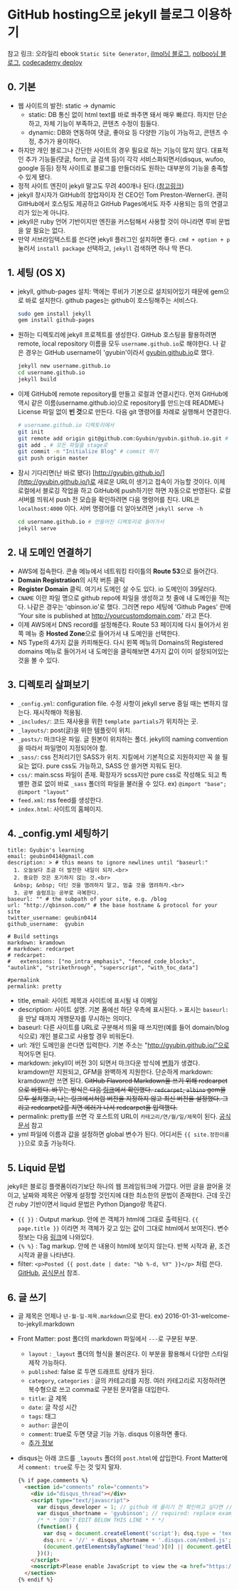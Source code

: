 # GitHub hosting으로 jekyll 블로그 이용하기

참고 링크: 오라일리 ebook `Static Site Generator`, [ilmol님 블로그](http://ilmol.com/2015/01/워드프레스에서%20Jekyll로%20마이그레이션.html), [nolboo님 블로그](https://nolboo.github.io/blog/2013/10/15/free-blog-with-github-jekyll/), [codecademy deploy](https://www.codecademy.com/en/courses/deploy-a-website/)

## 0. 기본

- 웹 사이트의 발전: static -> dynamic
    + static: DB 통신 없이 html text를 바로 쏴주면 돼서 매우 빠르다. 하지만 단순하고, 자체 기능이 부족하고, 콘텐츠 수정이 힘들다.
    + dynamic: DB와 연동하여 댓글, 좋아요 등 다양한 기능이 가능하고, 콘텐츠 수정, 추가가 용이하다.
- 하지만 개인 블로그나 간단한 사이트의 경우 필요로 하는 기능이 많지 않다. 대표적인 추가 기능들(댓글, form, 글 검색 등)이 각각 서비스화되면서(disqus, wufoo, google 등등) 정적 사이트로 블로그를 만들더라도 원하는 대부분의 기능을 충족할 수 있게 됐다.
- 정적 사이트 엔진이 jekyll 말고도 무려 400개나 된다.([참고링크](https://staticsitegenerators.net/))
- jekyll 창시자가 GitHub의 창업자이자 전 CEO인 Tom Preston-Werner다. 괜히 GitHub에서 호스팅도 제공하고 GitHub Pages에서도 자주 사용되는 등의 연결고리가 있는게 아니다.
- jekyll은 ruby 언어 기반이지만 엔진을 커스텀해서 사용할 것이 아니라면 루비 문법을 알 필요는 없다.
- 만약 서브라임텍스트를 쓴다면 jekyll 플러그인 설치하면 좋다. `cmd + option + p` 눌러서 `install package` 선택하고, `jekyll` 검색하면 하나 딱 뜬다.

## 1. 세팅 (OS X)

- jekyll, github-pages 설치: 맥에는 루비가 기본으로 설치되어있기 때문에 gem으로 바로 설치한다. github pages는 github이 호스팅해주는 서비스다.

    ```sh
    sudo gem install jekyll
    gem install github-pages
    ```

- 원하는 디렉토리에 jekyll 프로젝트를 생성한다. GitHub 호스팅을 활용하려면 remote, local repository 이름을 모두 `username.github.io`로 해야한다. 나 같은 경우는 GitHub username이 'gyubin'이라서 [gyubin.github.io](http://gyubin.github.io/)로 했다.

    ```sh
    jekyll new username.github.io
    cd username.github.io
    jekyll build
    ```

- 이제 GitHub에 remote repository를 만들고 로컬과 연결시킨다. 먼저 GitHub에 역시 같은 이름(username.github.io)으로 repository를 만드는데 README나 License 파일 없이 **빈 것**으로 만든다. 다음 git 명령어를 차례로 실행해서 연결한다.

    ```sh
    # username.github.io 디렉토리에서
    git init
    git remote add origin git@github.com:Gyubin/gyubin.github.io.git # 같은 이름으로 만든 remote의 주소를 로컬의 remote origin으로 지정한다.
    git add . # 모든 파일을 stage로
    git commit -m "Initialize Blog" # commit 하기
    git push origin master
    ```

- 잠시 기다리면(난 바로 됐다) [http://gyubin.github.io/](http://gyubin.github.io/)로 새로운 URL이 생기고 접속이 가능할 것이다. 이제 로컬에서 블로깅 작업을 하고 GitHub에 push하기만 하면 자동으로 반영된다. 로컬 서버를 띄워서 push 전 모습을 확인하려면 다음 명령어를 친다. URL은 `localhost:4000` 이다. 서버 명령어를 더 알아보려면 `jekyll serve -h`

    ```sh
    cd username.github.io # 만들어진 디렉토리로 들어가서
    jekyll serve
    ```

## 2. 내 도메인 연결하기

- AWS에 접속한다. 콘솔 메뉴에서 네트워킹 타이틀의 **Route 53**으로 들어간다.
- **Domain Registration**의 시작 버튼 클릭
- **Register Domain** 클릭. 여기서 도메인 살 수도 있다. io 도메인이 39달러다.
- `CNAME` 이란 파일 명으로 github repo에 파일을 생성하고 첫 줄에 내 도메인을 적는다. 나같은 경우는 'qbinson.io'로 했다. 그러면 repo 세팅에 'Github Pages' 란에 'Your site is published at http://yourcustomdomain.com.' 라고 뜬다.
- 이제 AWS에서 DNS record를 설정해준다. Route 53 페이지에 다시 들어가서 왼쪽 메뉴 중 **Hosted Zone**으로 들어가서 내 도메인을 선택한다.
- NS Type의 4가지 값을 카피해둔다. 다시 왼쪽 메뉴의 Domains의 Registered domains 메뉴로 들어가서 내 도메인을 클릭해보면 4가지 값이 이미 설정되어있는 것을 볼 수 있다.

## 3. 디렉토리 살펴보기

- `_config.yml`: configuration file. 수정 사항이 jekyll serve 중일 때는 변하지 않는다. 재시작해야 적용됨.
- `_includes/`: 코드 재사용을 위한 `template partials`가 위치하는 곳.
- `_layouts/`: post(글)을 위한 템플릿이 위치.
- `_posts/`: 마크다운 파일. 글 원본이 위치하는 폴더. jekyll의 naming convention을 따라서 파일명이 지정되어야 함.
- `_sass/`: css 전처리기인 SASS가 위치. 지킬에서 기본적으로 지원하지만 꼭 쓸 필요는 없다. pure css도 가능하고, SASS 안 쓸거면 지워도 된다.
- `css/`: main.scss 파일이 존재. 확장자가 scss지만 pure css로 작성해도 되고 특별한 경로 없이 바로 `_sass` 폴더의 파일을 불러올 수 있다. ex) `@import "base";` `@import "layout"`
- `feed.xml`: rss feed를 생성한다.
- `index.html`: 사이트의 홈페이지.

## 4. _config.yml 세팅하기

```
title: Gyubin's learning
email: geubin0414@gmail.com
description: > # this means to ignore newlines until "baseurl:"
  1. 오늘보다 조금 더 발전한 내일이 되자.<br>
  2. 중요한 것은 포기하지 않는 것.<br>
  &nbsp; &nbsp; 더딘 것을 염려하지 말고, 멈출 것을 염려하자.<br>
  3. 공부 슬럼프는 공부로 극복한다.
baseurl: "" # the subpath of your site, e.g. /blog
url: "http://qbinson.com/" # the base hostname & protocol for your site
twitter_username: geubin0414
github_username:  gyubin

# Build settings
markdown: kramdown
# markdown: redcarpet
# redcarpet:
#   extensions: ["no_intra_emphasis", "fenced_code_blocks", "autolink", "strikethrough", "superscript", "with_toc_data"]

#permalink
permalink: pretty
```

- title, email: 사이트 제목과 사이트에 표시될 내 이메일
- description: 사이트 설명. 기본 폼에선 하단 우측에 표시된다. `>` 표시는 `baseurl:`을 만날 때까지 개행문자를 무시하는 의미다.
- baseurl: 다른 사이트를 URL로 구분해서 띄울 때 쓰지만(예를 들어 domain/blog 식으로) 개인 블로그로 사용할 경우 비워둔다.
- url: 개인 도메인을 쓴다면 입력한다. 기본 주소는 "http://gyubin.github.io/"으로 적어두면 된다.
- markdown: jekyll이 버전 3이 되면서 마크다운 방식에 [변화](https://github.com/blog/2100-github-pages-now-faster-and-simpler-with-jekyll-3-0)가 생겼다. kramdown만 지원되고, GFM을 완벽하게 지원한다. 단순하게 markdown: kramdown만 쓰면 된다. ~~GitHub Flavored Markdown을 쓰기 위해 redcarpet으로 바꿨다. 바꾸는 방식은 다음 [링크](https://github.com/nono/Jekyll-plugins)에서 확인했다. `redcarpet`, `albino` gem을 모두 설치했고, 나는 링크에서처럼 버전을 지정하지 않고 최신 버전을 설정했다. 그리고 redcarpet2를 치면 에러가 나서 redcarpet을 입력했다.~~
- permalink: pretty를 쓰면 각 포스트의 URL이 `카테고리/연/월/일/제목`이 된다. [공식문서](http://jekyllrb.com/docs/permalinks/#built-in-permalink-styles) 참고
- yml 파일에 이름과 값을 설정하면 global 변수가 된다. 어디서든 `{{ site.정한이름 }}`으로 호출 가능하다.

## 5. Liquid 문법

jekyll은 블로깅 플랫폼이라기보단 하나의 웹 프레임워크에 가깝다. 어떤 글을 끌어올 것이고, 날짜와 제목은 어떻게 설정할 것인지에 대한 최소한의 문법이 존재한다. 근데 웃긴건 ruby 기반이면서 liquid 문법은 Python Django랑 똑같다.

- `{{ }}` : Output markup. 안에 쓴 객체가 html에 그대로 출력된다. `{{ page.title }}` 이라면 저 객체가 갖고 있는 값이 그대로 html에서 보여진다. 변수 정보는 다음 [링크](http://jekyllrb.com/docs/variables/)에 나와있다.
- `{% %}` : Tag markup. 안에 쓴 내용이 html에 보이지 않는다. 반복 시작과 끝, 조건 시작과 끝을 나타낸다.
- filter: `<p>Posted {{ post.date | date: "%b %-d, %Y" }}</p>` 처럼 쓴다. [GitHub](https://github.com/Shopify/liquid/wiki/Liquid-for-Designers#standard-filters), [공식문서](http://jekyllrb.com/docs/templates/) 참조. 

## 6. 글 쓰기

- 글 제목은 언제나 `년-월-일-제목.markdown`으로 한다. ex) 2016-01-31-welcome-to-jekyll.markdown
- Front Matter: post 폴더의 markdown 파일에서 `---`로 구분된 부분.
    + `layout` : `_layout` 폴더의 형식을 불러온다. 이 부분을 활용해서 다양한 스타일 제작 가능하다.
    + `published`: false 로 두면 드래프트 상태가 된다.
    + `category`, `categories` : 글의 카테고리를 지정. 여러 카테고리로 지정하려면 복수형으로 쓰고 comma로 구분된 문자열을 대입한다.
    + `title`: 글 제목
    + `date`: 글 작성 시간
    + `tags`: 태그
    + `author`: 글쓴이
    + `comment`: true로 두면 댓글 기능 가능. disqus 이용하면 좋다.
    + [추가 정보](http://jekyllrb.com/docs/frontmatter/ )
- disqus는 아래 코드를 `_layouts` 폴더의 `post.html`에 삽입한다. Front Matter에서 `comment: true`로 두는 것 잊지 말자.

    ```html
    {% if page.comments %}
      <section id="comments" role="comments">
        <div id="disqus_thread"></div>
        <script type="text/javascript">
          var disqus_developer = 1; // github 에 올리기 전 확인하고 싶다면 //를 지우고 명령어로 수정
          var disqus_shortname = 'gyubinson'; // required: replace example with your forum shortname
          /* * * DON'T EDIT BELOW THIS LINE * * */
          (function() {
            var dsq = document.createElement('script'); dsq.type = 'text/javascript'; dsq.async = true;
            dsq.src = '//' + disqus_shortname + '.disqus.com/embed.js';
            (document.getElementsByTagName('head')[0] || document.getElementsByTagName('body')[0]).appendChild(dsq);
          })();
        </script>
        <noscript>Please enable JavaScript to view the <a href="https://disqus.com/?ref_noscript">comments powered by Disqus.</a></noscript>
      </section>
    {% endif %}
    ```
